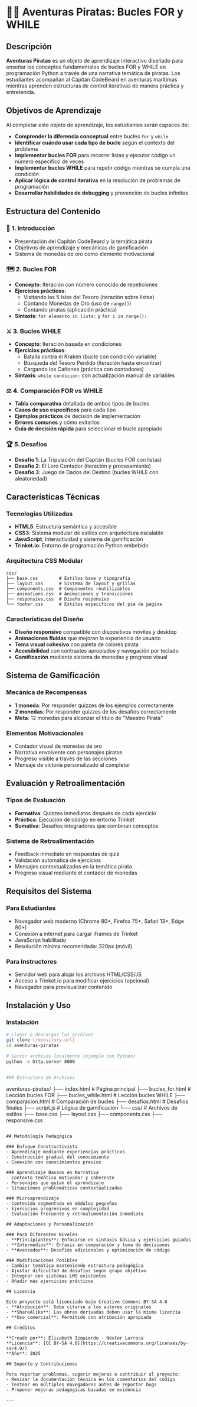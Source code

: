 # 🏴‍☠️ Aventuras Piratas: Bucles FOR y WHILE

## Descripción

**Aventuras Piratas** es un objeto de aprendizaje interactivo diseñado para enseñar los conceptos fundamentales de bucles FOR y WHILE en programación Python a través de una narrativa temática de piratas. Los estudiantes acompañan al Capitán CodeBeard en aventuras marítimas mientras aprenden estructuras de control iterativas de manera práctica y entretenida.

## Objetivos de Aprendizaje

Al completar este objeto de aprendizaje, los estudiantes serán capaces de:

- **Comprender la diferencia conceptual** entre bucles `for` y `while`
- **Identificar cuándo usar cada tipo de bucle** según el contexto del problema
- **Implementar bucles FOR** para recorrer listas y ejecutar código un número específico de veces
- **Implementar bucles WHILE** para repetir código mientras se cumpla una condición
- **Aplicar lógica de control iterativa** en la resolución de problemas de programación
- **Desarrollar habilidades de debugging** y prevención de bucles infinitos

## Estructura del Contenido

### 🧭 **1. Introducción**
- Presentación del Capitán CodeBeard y la temática pirata
- Objetivos de aprendizaje y mecánicas de gamificación
- Sistema de monedas de oro como elemento motivacional

### 🗺️ **2. Bucles FOR**
- **Concepto**: Iteración con número conocido de repeticiones
- **Ejercicios prácticos**:
  - Visitando las 5 Islas del Tesoro (iteración sobre listas)
  - Contando Monedas de Oro (uso de `range()`)
  - Contando piratas (aplicación práctica)
- **Sintaxis**: `for elemento in lista:` y `for i in range():`

### ⚔️ **3. Bucles WHILE** 
- **Concepto**: Iteración basada en condiciones
- **Ejercicios prácticos**:
  - Batalla contra el Kraken (bucle con condición variable)
  - Búsqueda del Tesoro Perdido (iteración hasta encontrar)
  - Cargando los Cañones (práctica con contadores)
- **Sintaxis**: `while condicion:` con actualización manual de variables

### ⚖️ **4. Comparación FOR vs WHILE**
- **Tabla comparativa** detallada de ambos tipos de bucles
- **Casos de uso específicos** para cada tipo
- **Ejemplos prácticos** de decisión de implementación
- **Errores comunes** y cómo evitarlos
- **Guía de decisión rápida** para seleccionar el bucle apropiado

### 🏆 **5. Desafíos**
- **Desafío 1**: La Tripulación del Capitán (bucles FOR con listas)
- **Desafío 2**: El Loro Contador (iteración y procesamiento)
- **Desafío 3**: Juego de Dados del Destino (bucles WHILE con aleatoriedad)

## Características Técnicas

### Tecnologías Utilizadas
- **HTML5**: Estructura semántica y accesible
- **CSS3**: Sistema modular de estilos con arquitectura escalable
- **JavaScript**: Interactividad y sistema de gamificación
- **Trinket.io**: Entorno de programación Python embebido

### Arquitectura CSS Modular
```
css/
├── base.css        # Estilos base y tipografía
├── layout.css      # Sistema de layout y grillas
├── components.css  # Componentes reutilizables
├── animations.css  # Animaciones y transiciones
├── responsive.css  # Diseño responsivo
└── footer.css      # Estilos específicos del pie de página
```

### Características del Diseño
- **Diseño responsivo** compatible con dispositivos móviles y desktop
- **Animaciones fluidas** que mejoran la experiencia de usuario
- **Tema visual cohesivo** con paleta de colores pirata
- **Accesibilidad** con contrastes apropiados y navegación por teclado
- **Gamificación** mediante sistema de monedas y progreso visual

## Sistema de Gamificación

### Mecánica de Recompensas
- **1 moneda**: Por responder quizzes de los ejemplos correctamente
- **2 monedas**: Por responder quizzes de los desafíos correctamente 
- **Meta**: 12 monedas para alcanzar el título de "Maestro Pirata"

### Elementos Motivacionales
- Contador visual de monedas de oro
- Narrativa envolvente con personajes piratas
- Progreso visible a través de las secciones
- Mensaje de victoria personalizado al completar

## Evaluación y Retroalimentación

### Tipos de Evaluación
- **Formativa**: Quizzes inmediatos después de cada ejercicio
- **Práctica**: Ejecución de código en entorno Trinket
- **Sumativa**: Desafíos integradores que combinan conceptos

### Sistema de Retroalimentación
- Feedback inmediato en respuestas de quiz
- Validación automática de ejercicios
- Mensajes contextualizados en la temática pirata
- Progreso visual mediante el contador de monedas

## Requisitos del Sistema

### Para Estudiantes
- Navegador web moderno (Chrome 80+, Firefox 75+, Safari 13+, Edge 80+)
- Conexión a internet para cargar iframes de Trinket
- JavaScript habilitado
- Resolución mínima recomendada: 320px (móvil)

### Para Instructores
- Servidor web para alojar los archivos HTML/CSS/JS
- Acceso a Trinket.io para modificar ejercicios (opcional)
- Navegador para previsualizar contenido

## Instalación y Uso

### Instalación
```bash
# Clonar o descargar los archivos
git clone [repository-url]
cd aventuras-piratas

# Servir archivos localmente (ejemplo con Python)
python -m http.server 8000


### Estructura de Archivos
```
aventuras-piratas/
├── index.html              # Página principal
├── bucles_for.html         # Lección bucles FOR
├── bucles_while.html       # Lección bucles WHILE
├── comparacion.html        # Comparación de bucles
├── desafios.html          # Desafíos finales
├── script.js              # Lógica de gamificación
└── css/                   # Archivos de estilos
    ├── base.css
    ├── layout.css
    ├── components.css
    ├── responsive.css
```

## Metodología Pedagógica

### Enfoque Constructivista
- Aprendizaje mediante experiencias prácticas
- Construcción gradual del conocimiento
- Conexión con conocimientos previos

### Aprendizaje Basado en Narrativa
- Contexto temático motivador y coherente
- Personajes que guían el aprendizaje
- Situaciones problemáticas contextualizadas

### Microaprendizaje
- Contenido segmentado en módulos pequeños
- Ejercicios progresivos en complejidad
- Evaluación frecuente y retroalimentación inmediata

## Adaptaciones y Personalización

### Para Diferentes Niveles
- **Principiantes**: Enfocarse en sintaxis básica y ejercicios guiados
- **Intermedios**: Énfasis en comparación y toma de decisiones
- **Avanzados**: Desafíos adicionales y optimización de código

### Modificaciones Posibles
- Cambiar temática manteniendo estructura pedagógica
- Ajustar dificultad de desafíos según grupo objetivo
- Integrar con sistemas LMS existentes
- Añadir más ejercicios prácticos

## Licencia

Este proyecto está licenciado bajo Creative Commons BY-SA 4.0
- **Atribución**: Debe citarse a los autores originales
- **ShareAlike**: Las obras derivadas deben usar la misma licencia
- **Uso comercial**: Permitido con atribución apropiada

## Créditos

**Creado por**: Elizabeth Izquierdo - Néstor Larroca  
**Licencia**: [CC BY-SA 4.0](https://creativecommons.org/licenses/by-sa/4.0/)  
**Año**: 2025

## Soporte y Contribuciones

Para reportar problemas, sugerir mejoras o contribuir al proyecto:
- Revisar la documentación técnica en los comentarios del código
- Testear en múltiples navegadores antes de reportar bugs
- Proponer mejoras pedagógicas basadas en evidencia

---